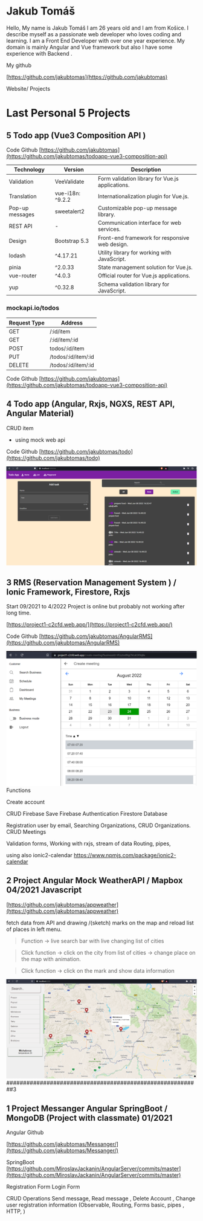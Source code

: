 # Jakub Tomáš 
 

Hello, My name is Jakub Tomáš I am 26 years old and I am from Košice. I describe myself as a passionate web developer who loves
coding and learning. I am a Front End Developer with over one year experience. My domain is mainly Angular and Vue framework but also I have
some experience with Backend .

My github 

[https://github.com/jakubtomas](https://github.com/jakubtomas)


Website/ Projects

# Last Personal 5 Projects

##  5 Todo app (Vue3 Composition API )
Code Github
[https://github.com/jakubtomas](https://github.com/jakubtomas/todoapp-vue3-composition-api)

| Technology      | Version      | Description                                      |
|-----------------|--------------|--------------------------------------------------|
| Validation      | VeeValidate  | Form validation library for Vue.js applications. |
| Translation     | vue-i18n: ^9.2.2 | Internationalization plugin for Vue.js.        |
| Pop-up messages | sweetalert2  | Customizable pop-up message library.             |
| REST API        | -            | Communication interface for web services.        |
| Design          | Bootstrap 5.3| Front-end framework for responsive web design.   |
| lodash          | ^4.17.21    | Utility library for working with JavaScript.     |
| pinia           | ^2.0.33     | State management solution for Vue.js.            |
| vue-router      | ^4.0.3      | Official router for Vue.js applications.         |
| yup             | ^0.32.8     | Schema validation library for JavaScript.        |


### mockapi.io/todos
| Request Type | Address                   |
|--------------|---------------------------|
| GET          | /:id/item                 |
| GET          | /:id/item/:id             |
| POST         | todos/:id/item            |
| PUT          | /todos/:id/item/:id       |
| DELETE       | /todos/:id/item/:id       |



Code Github
[https://github.com/jakubtomas](https://github.com/jakubtomas/todoapp-vue3-composition-api)



##  4 Todo app (Angular, Rxjs, NGXS, REST API, Angular Material)

CRUD item
- using mock web api 

Code Github
[https://github.com/jakubtomas/todo](https://github.com/jakubtomas/todo)

![GitHub Logo](/images/todo.png)




##  3 RMS (Reservation Management System ) / Ionic Framework, Firestore, Rxjs 
Start 09/2021 to 4/2022
Project is online but probably not working after long time.

[https://project1-c2cfd.web.app/](https://project1-c2cfd.web.app/)

Code Github
[https://github.com/jakubtomas/AngularRMS](https://github.com/jakubtomas/AngularRMS)

![GitHub Logo](/images/rms.png)
Functions 

Create account 

CRUD Firebase 
Save 
Firebase Authentication 
Firestore Database 

Registration user by email,
Searching Organizations,
CRUD Organizations.
CRUD Meetings

Validation forms,
Working with rxjs, stream of data 
Routing, pipes, 

using also  ionic2-calendar
https://www.npmjs.com/package/ionic2-calendar



##  2 Project  Angular Mock WeatherAPI / Mapbox 04/2021  Javascript 
[https://github.com/jakubtomas/appweather](https://github.com/jakubtomas/appweather)


fetch data from API and drawing /(sketch) marks on the map and reload list of places in left menu.

> Function -> live search bar with  live changing list of cities  

> Click function -> click on the city from list of cities -> change place on the map with animation.

> Click function  -> click on the mark and show data information 


![GitHub Logo](/images/weather.png)
 ##########################################################3

## 1 Project  Messanger Angular SpringBoot / MongoDB (Project with classmate) 01/2021
Angular Github

[https://github.com/jakubtomas/Messanger/](https://github.com/jakubtomas/Messanger/)


SpringBoot 
[https://github.com/MiroslavJackanin/AngularServer/commits/master](https://github.com/MiroslavJackanin/AngularServer/commits/master)

Registration Form
Login Form

CRUD Operations
Send message, Read message , Delete Account , Change user registration information
(Observable, Routing, Forms basic, pipes , HTTP, )

